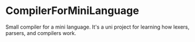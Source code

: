 # CompilerForMiniLanguage

Small compiler for a mini language. It's a uni project for learning how lexers, parsers, and compilers work.
